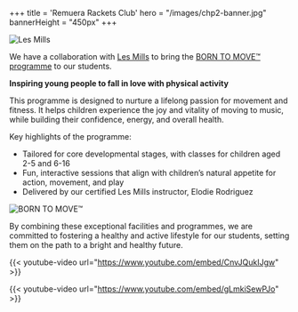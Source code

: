 +++
title = 'Remuera Rackets Club'
hero = "/images/chp2-banner.jpg"
bannerHeight = "450px"
+++

![Les Mills](/images/les-mills-logo.png "Les Mills")

We have a collaboration with [Les Mills](https://www.lesmills.co.nz/) to bring the [BORN TO MOVE™ programme](https://www.lesmills.com/borntomove/) to our students.

**Inspiring young people to fall in love with physical activity**

This programme is designed to nurture a lifelong passion for movement and fitness. It helps children experience the joy and vitality of moving to music, while building their confidence, energy, and overall health.

Key highlights of the programme:

* Tailored for core developmental stages, with classes for children aged 2-5 and 6-16
* Fun, interactive sessions that align with children’s natural appetite for action, movement, and play
* Delivered by our certified Les Mills instructor, Elodie Rodriguez

![BORN TO MOVE™](/images/born-to-move-logo.png "BORN TO MOVE™")

By combining these exceptional facilities and programmes, we are committed to fostering a healthy and active lifestyle for our students, setting them on the path to a bright and healthy future.

{{< youtube-video url="https://www.youtube.com/embed/CnvJQukIJgw" >}}

{{< youtube-video url="https://www.youtube.com/embed/gLmkiSewPJo" >}}